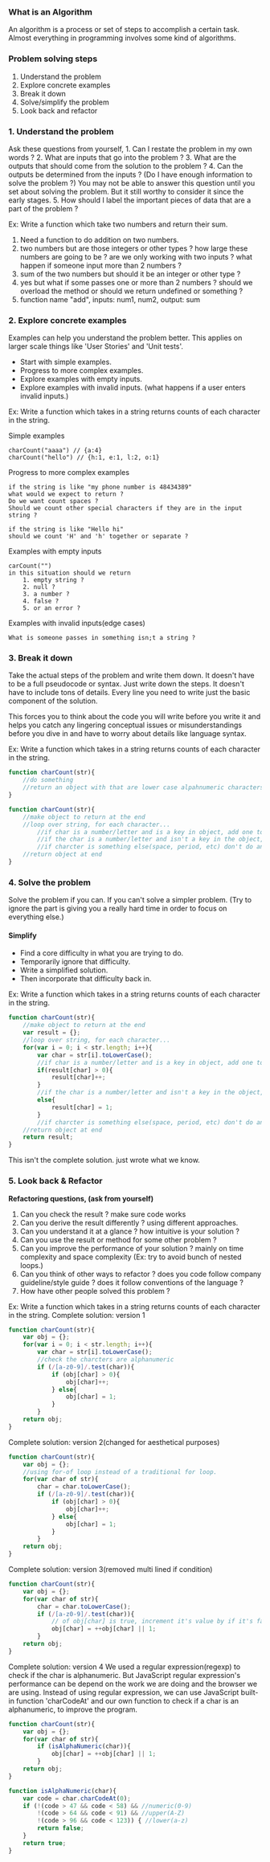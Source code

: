 ### What is an Algorithm
An algorithm is a process or set of steps to accomplish a certain task.
Almost everything in programming involves some kind of algorithms.

### Problem solving steps
1. Understand the problem
2. Explore concrete examples
3. Break it down
4. Solve/simplify the problem
5. Look back and refactor
### 1. Understand the problem
Ask these questions from yourself,
	1. Can I restate the problem in my own words ?
	2. What are inputs that go into the problem ?
	3. What are the outputs that should come from the solution to the problem ?
	4. Can the outputs be determined from the inputs ?
		(Do I have enough information to solve the problem ?)
		You may not be able to answer this question until you set about solving the problem. But it still worthy to consider it since the early stages. 
	5. How should I label the important pieces of data that are a part of the problem ?

Ex: Write a function which take two numbers and return their sum.
1. Need a function to do addition on two numbers.
2. two numbers
	but are those integers or other types ?
	how large these numbers are going to be ?
	are we only working with two inputs ?
	what happen if someone input more than 2 numbers ?
3. sum of the two numbers
	but should it be an integer or other type ?
4. yes
	but what if some passes one or more than 2 numbers ?
	should we overload the method or should we return undefined or something ?
5. function name "add", inputs: num1, num2, output: sum

### 2. Explore concrete examples
Examples can help you understand the problem better. 
This applies on larger scale things like 'User Stories' and 'Unit tests'.
- Start with simple examples.
- Progress to more complex examples.
- Explore examples with empty inputs. 
- Explore examples with invalid inputs.
	(what happens if a user enters invalid inputs.)

Ex: Write a function which takes in a string returns counts of each character in the string. 

Simple examples
```
charCount("aaaa") // {a:4}
charCount("hello") // {h:1, e:1, l:2, o:1}
```
Progress to more complex examples
```
if the string is like "my phone number is 48434389"
what would we expect to return ?
Do we want count spaces ?
Should we count other special characters if they are in the input string ?

if the string is like "Hello hi"
should we count 'H' and 'h' together or separate ?
```
Examples with empty inputs
```
carCount("")
in this situation should we return
	1. empty string ?
	2. null ?
	3. a number ?
	4. false ?
	5. or an error ?
```
Examples with invalid inputs(edge cases)
```
What is someone passes in something isn;t a string ?
```

### 3. Break it down
Take the actual steps of the problem and write them down.
It doesn't have to be a full pseudocode or syntax.
Just write down the steps. It doesn't have to include tons of details. Every line you need to write just the basic component of the solution. 

This forces you to think about the code you will write before you write it and helps you catch any lingering conceptual issues or misunderstandings before you dive in and have to worry about details like language syntax.

Ex: Write a function which takes in a string returns counts of each character in the string. 
```js
function charCount(str){
	//do something
	//return an object with that are lower case alpahnumeric characters in the string, values should be counts for those characters. 
}
```

```js
function charCount(str){
	//make object to return at the end
	//loop over string, for each character...
		//if char is a number/letter and is a key in object, add one to count
		//if the char is a number/letter and isn't a key in the object, add it and set value to 1
		//if charcter is something else(space, period, etc) don't do anything
	//return object at end  
}
```

### 4. Solve the problem
Solve the problem if you can. If you can't solve a simpler problem.
(Try to ignore the part is giving you a really hard time in order to focus on everything else.)

#### Simplify
- Find a core difficulty in what you are trying to do. 
- Temporarily ignore that difficulty.
- Write a simplified solution.
- Then incorporate that difficulty back in. 

Ex: Write a function which takes in a string returns counts of each character in the string. 
```js
function charCount(str){
	//make object to return at the end
	var result = {};
	//loop over string, for each character...
	for(var i = 0; i < str.length; i++){
		var char = str[i].toLowerCase();
		//if char is a number/letter and is a key in object, add one to count
		if(result[char] > 0){
			result[char]++;
		} 
		//if the char is a number/letter and isn't a key in the object, add it and set value to 1
		else{
			result[char] = 1;
		}
		//if charcter is something else(space, period, etc) don't do anything
	//return object at end  
	return result;
}
```
This isn't the complete solution. just wrote what we know. 

### 5. Look back & Refactor

**Refactoring questions, (ask from yourself)**
1. Can you check the result ?
	make sure code works
2. Can you derive the result differently ?
	using different approaches.
3. Can you understand it at a glance ?
	how intuitive is your solution ?
4. Can you use the result or method for some other problem ?
5. Can you improve the performance of your solution ?
	mainly on time complexity and space complexity
	(Ex: try to avoid bunch of nested loops.)
6. Can you think of other ways to refactor ?
	does you code follow company guideline/style guide ?
	does it follow conventions of the language ?
7. How have other people solved this problem ?

Ex: Write a function which takes in a string returns counts of each character in the string. 
Complete solution: version 1
```js
function charCount(str){
	var obj = {};
	for(var i = 0; i < str.length; i++){
		var char = str[i].toLowerCase();
		//check the charcters are alphanumeric
		if (/[a-z0-9]/.test(char)){
			if (obj[char] > 0){
				obj[char]++;
			} else{
				obj[char] = 1;
			} 
		}
	return obj;
}
```

Complete solution: version 2(changed for aesthetical purposes)
```js
function charCount(str){
	var obj = {};
	//using for-of loop instead of a traditional for loop.
	for(var char of str){
		char = char.toLowerCase();
		if (/[a-z0-9]/.test(char)){
			if (obj[char] > 0){
				obj[char]++;
			} else{
				obj[char] = 1;
			} 
		}
	return obj;
}
```

Complete solution: version 3(removed multi lined if condition)
```js
function charCount(str){
	var obj = {};
	for(var char of str){
		char = char.toLowerCase();
		if (/[a-z0-9]/.test(char)){
			// of obj[char] is true, increment it's value by if it's false, assign 1.
			obj[char] = ++obj[char] || 1;
		}
	return obj;
}
```

Complete solution: version 4
We used a regular expression(regexp) to check if the char is alphanumeric. 
But JavaScript regular expression's performance can be depend on the work we are doing and the browser we are using. 
Instead of using regular expression, we can use JavaScript built-in function 'charCodeAt' and our own function to check if a char is an alphanumeric, to improve the program. 

```js
function charCount(str){
	var obj = {};
	for(var char of str){
		if (isAlphaNumeric(char)){
			obj[char] = ++obj[char] || 1;
		}
	return obj;
}

function isAlphaNumeric(char){
	var code = char.charCodeAt(0);
	if (!(code > 47 && code < 58) && //numeric(0-9)
		!(code > 64 && code < 91) && //upper(A-Z)
		!(code > 96 && code < 123)) { //lower(a-z)
		return false;
	}
	return true;
}

```